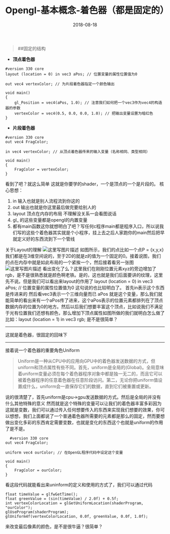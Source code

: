 ﻿---
layout: post
categories: opengl
title: 'Opengl-基本概念-着色器（都是固定的）'
date: 2018-08-18
---

> ##固定的结构

* **顶点着色器**
```
#version 330 core
layout (location = 0) in vec3 aPos; // 位置变量的属性位置值为0

out vec4 vertexColor; // 为片段着色器指定一个颜色输出

void main()
{
    gl_Position = vec4(aPos, 1.0); // 注意我们如何把一个vec3作为vec4的构造器的参数
    vertexColor = vec4(0.5, 0.0, 0.0, 1.0); // 把输出变量设置为暗红色
}
```

* **片段着色器**
```
#version 330 core
out vec4 FragColor;

in vec4 vertexColor; // 从顶点着色器传来的输入变量（名称相同、类型相同）

void main()
{
    FragColor = vertexColor;
}
```

看到了吧？就这么简单 这就是你要学的shader，一个是顶点的一个是片段的。
核心思想：
1. in 输入也就是别人流程流到你这的
2. out 输出也就是你这里最后做完要给别人的
3. layout 顶点在内存的布局 不理解没关系一会看图说话
4. gl_ 的这些变量都是opengl的内置变量
5. 都有main函数这你就想明白了吧？写任何c程序main都是程序入口，所以说我们写的这些个着色器其实就是个小程序，挂上去之后人家跑你的main然后把早就定义好的东西流到下一个管线

关于Layout的理解
![这里写图片描述](/images/opengl/shader1.png)
如图所示，我们的点比如一个点P = {x,y,x} 我们都是在3维空间说的，至于2D的就是z的值为一个固定的0。接着说图，我们的点在内存中就是如此布局的一个紧挨一个，然后接着看另一张图
![这里写图片描述](/images/opengl/shader2.png)
看出变化了么？这里我们在刚刚位置元素xyz的旁边增加了rgb，是不是很熟悉就是颜色啊老铁。是的，这也就是我们后面要讲的纹理，这里先不说。但是我们可以看出来layout的作用了
layout (location = 0) in vec3 aPos; // 位置变量的属性位置值为0 这句说的也比较明白了。 首先in表示这个东西是传进来的 然后看vec3表示一个三维向量而已 aPos 就是这个变量，那么我们就能简单的看出来有一个aPos传了进来，这个aPos表示的位置元素都排列在了顶点数据内存的位置为0的地方。然后以后我们想要丰富这个顶点，比如说我们不满足于光有位置我们还想有颜色，那么增加下顶点属性如图所做的我们就明白怎么做了
比如：layout (location = 1) in vec3 rgb; 是不是很简单？


----------


这就是着色器，很固定的回味下


----------
接着说一个着色器的重要角色Uniform

> Uniform是一种从CPU中的应用向GPU中的着色器发送数据的方式，但uniform和顶点属性有些不同。首先，uniform是全局的(Global)。全局意味着uniform变量必须在每个着色器程序对象中都是独一无二的，而且它可以被着色器程序的任意着色器在任意阶段访问。第二，无论你把uniform值设置成什么，uniform会一直保存它们的数据，直到它们被重置或更新。

  说的很清楚了，首先uniform是cpu->gpu发送数据的方式。然后是全局的并没有什么其他特殊的意义
  然而就是这个特殊的变量可以让我们的着色器丰富多彩因为这就是变数，我们可以通过传入任何想要传入的东西来实现我们想要的效果，你可以想想，我们上面都说了一个普通着色器所需要的元素都是那么的固定，然而要想做出变化多彩的东西肯定需要变数，也就是变化的东西这个也就是uniform的作用了是不是。

```
  #version 330 core
out vec4 FragColor;

uniform vec4 ourColor; // 在OpenGL程序代码中设定这个变量

void main()
{
    FragColor = ourColor;
}
```
看这段代码就能看出来uninform的定义和使用的方式了，我们可以通过代码

```
float timeValue = glfwGetTime();
float greenValue = (sin(timeValue) / 2.0f) + 0.5f;
int vertexColorLocation = glGetUniformLocation(shaderProgram, "ourColor");
glUseProgram(shaderProgram);
glUniform4f(vertexColorLocation, 0.0f, greenValue, 0.0f, 1.0f);
```
来改变最后像素的颜色，是不是很牛逼？很简单？
